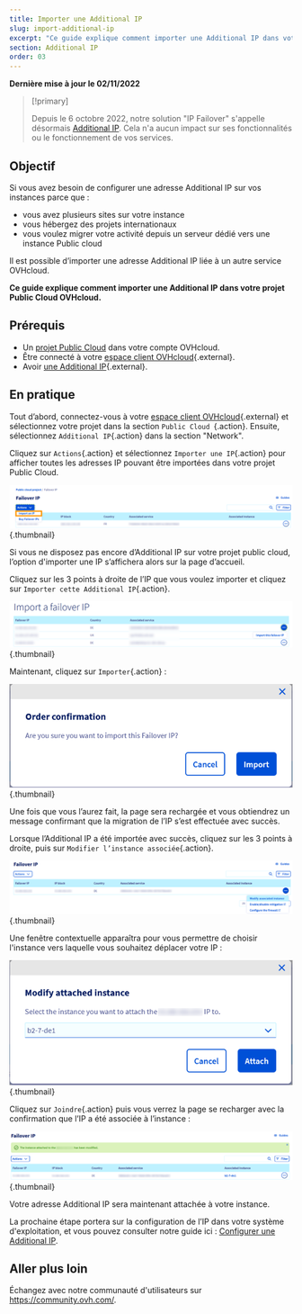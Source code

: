 ```yaml
---
title: Importer une Additional IP
slug: import-additional-ip
excerpt: "Ce guide explique comment importer une Additional IP dans votre projet Public Cloud OVHcloud"
section: Additional IP
order: 03
---
```


**Dernière mise à jour le 02/11/2022**

> [!primary]
>
> Depuis le 6 octobre 2022, notre solution "IP Failover" s'appelle désormais [Additional IP](https://www.ovhcloud.com/fr/network/additional-ip/). Cela n'a aucun impact sur ses fonctionnalités ou le fonctionnement de vos services.
>

## Objectif

Si vous avez besoin de configurer une adresse Additional IP sur vos instances parce que :

- vous avez plusieurs sites sur votre instance 
- vous hébergez des projets internationaux
- vous voulez migrer votre activité depuis un serveur dédié vers une instance Public cloud

Il est possible d’importer une adresse Additional IP liée à un autre service OVHcloud.

**Ce guide explique comment importer une Additional IP dans votre projet Public Cloud OVHcloud.**

## Prérequis

- Un [projet Public Cloud](https://www.ovhcloud.com/fr/public-cloud/) dans votre compte OVHcloud.
- Être connecté à votre [espace client OVHcloud](https://www.ovh.com/auth/?action=gotomanager&from=https://www.ovh.com/fr/&ovhSubsidiary=fr){.external}.
- Avoir [une Additional IP](https://www.ovhcloud.com/fr/bare-metal/ip/){.external}.

## En pratique

Tout d’abord, connectez-vous à votre [espace client OVHcloud](https://www.ovh.com/auth/?action=gotomanager&from=https://www.ovh.com/fr/&ovhSubsidiary=fr){.external} et sélectionnez votre projet dans la section `Public Cloud `{.action}. Ensuite, sélectionnez `Additional IP`{.action} dans la section "Network".

Cliquez sur `Actions`{.action} et sélectionnez `Importer une IP`{.action} pour afficher toutes les adresses IP pouvant être importées dans votre projet Public Cloud.

![Section IP](images/import1.png){.thumbnail}

Si vous ne disposez pas encore d’Additional IP sur votre projet public cloud, l’option d'importer une IP s’affichera alors sur la page d’accueil.

Cliquez sur les 3 points à droite de l’IP que vous voulez importer et cliquez sur `Importer cette Additional IP`{.action}.

![Importer une Additional IP](images/import2.png){.thumbnail}

Maintenant, cliquez sur `Importer`{.action} :

![Importer une Additional IP](images/importconfirm.png){.thumbnail}

Une fois que vous l’aurez fait, la page sera rechargée et vous obtiendrez un message confirmant que la migration de l’IP s’est effectuée avec succès.

Lorsque l’Additional IP a été importée avec succès, cliquez sur les 3 points à droite, puis sur `Modifier l’instance associée`{.action}.

![Importer une Additional IP](images/modifyinstance.png){.thumbnail}

Une fenêtre contextuelle apparaîtra pour vous permettre de choisir l'instance vers laquelle vous souhaitez déplacer votre IP :

![Importer une Additional IP](images/modifyinstance1.png){.thumbnail}

Cliquez sur `Joindre`{.action} puis vous verrez la page se recharger avec la confirmation que l’IP a été associée à l’instance :

![Importer une Additional IP](images/modifycompleted.png){.thumbnail}

Votre adresse Additional IP sera maintenant attachée à votre instance.

La prochaine étape portera sur la configuration de l’IP dans votre système d'exploitation, et vous pouvez consulter notre guide ici : [Configurer une Additional IP](https://docs.ovh.com/fr/publiccloud/network-services/configure-additional-ip/).

## Aller plus loin

Échangez avec notre communauté d'utilisateurs sur <https://community.ovh.com/>.
